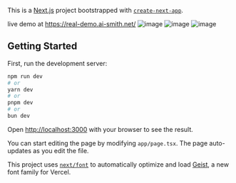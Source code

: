 This is a [Next.js](https://nextjs.org) project bootstrapped with [`create-next-app`](https://nextjs.org/docs/app/api-reference/cli/create-next-app).

live demo at https://real-demo.ai-smith.net/
![image](https://github.com/user-attachments/assets/d85fe6c7-0c30-446c-880c-95bd9de1da33)
![image](https://github.com/user-attachments/assets/1c95794e-1f73-4393-8e4e-961df220f836)
![image](https://github.com/user-attachments/assets/a6af6452-f34f-406d-9cee-905a18e92dfe)

## Getting Started

First, run the development server:

```bash
npm run dev
# or
yarn dev
# or
pnpm dev
# or
bun dev
```

Open [http://localhost:3000](http://localhost:3000) with your browser to see the result.

You can start editing the page by modifying `app/page.tsx`. The page auto-updates as you edit the file.

This project uses [`next/font`](https://nextjs.org/docs/app/building-your-application/optimizing/fonts) to automatically optimize and load [Geist](https://vercel.com/font), a new font family for Vercel.
